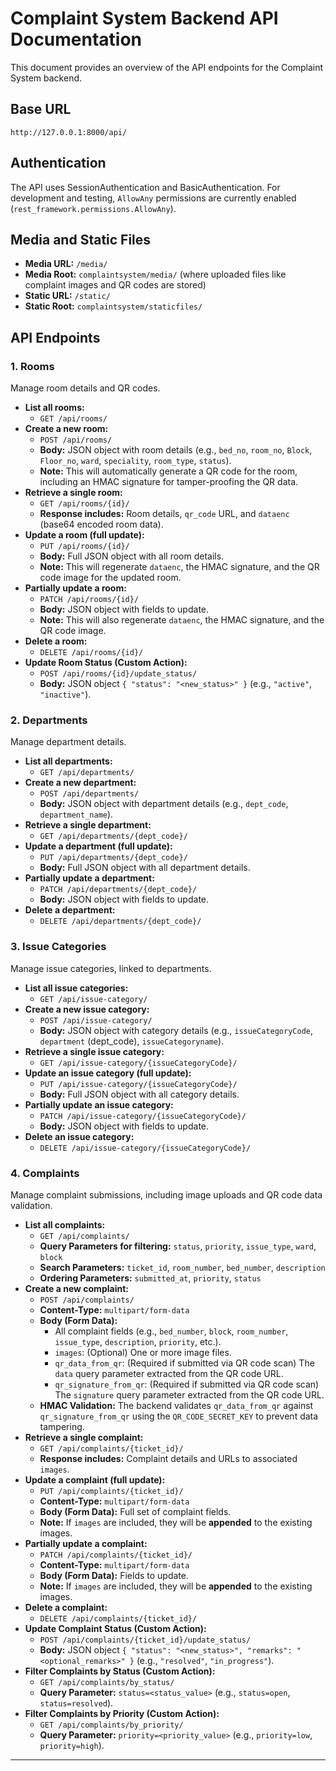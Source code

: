 # Complaint System Backend API Documentation

This document provides an overview of the API endpoints for the Complaint System backend.

## Base URL

`http://127.0.0.1:8000/api/`

## Authentication

The API uses SessionAuthentication and BasicAuthentication. For development and testing, `AllowAny` permissions are currently enabled (`rest_framework.permissions.AllowAny`).

## Media and Static Files

*   **Media URL:** `/media/`
*   **Media Root:** `complaintsystem/media/` (where uploaded files like complaint images and QR codes are stored)
*   **Static URL:** `/static/`
*   **Static Root:** `complaintsystem/staticfiles/`

## API Endpoints

### 1. Rooms

Manage room details and QR codes.

*   **List all rooms:**
    *   `GET /api/rooms/`
*   **Create a new room:**
    *   `POST /api/rooms/`
    *   **Body:** JSON object with room details (e.g., `bed_no`, `room_no`, `Block`, `Floor_no`, `ward`, `speciality`, `room_type`, `status`).
    *   **Note:** This will automatically generate a QR code for the room, including an HMAC signature for tamper-proofing the QR data.
*   **Retrieve a single room:**
    *   `GET /api/rooms/{id}/`
    *   **Response includes:** Room details, `qr_code` URL, and `dataenc` (base64 encoded room data).
*   **Update a room (full update):**
    *   `PUT /api/rooms/{id}/`
    *   **Body:** Full JSON object with all room details.
    *   **Note:** This will regenerate `dataenc`, the HMAC signature, and the QR code image for the updated room.
*   **Partially update a room:**
    *   `PATCH /api/rooms/{id}/`
    *   **Body:** JSON object with fields to update.
    *   **Note:** This will also regenerate `dataenc`, the HMAC signature, and the QR code image.
*   **Delete a room:**
    *   `DELETE /api/rooms/{id}/`
*   **Update Room Status (Custom Action):**
    *   `POST /api/rooms/{id}/update_status/`
    *   **Body:** JSON object `{ "status": "<new_status>" }` (e.g., `"active"`, `"inactive"`).

### 2. Departments

Manage department details.

*   **List all departments:**
    *   `GET /api/departments/`
*   **Create a new department:**
    *   `POST /api/departments/`
    *   **Body:** JSON object with department details (e.g., `dept_code`, `department_name`).
*   **Retrieve a single department:**
    *   `GET /api/departments/{dept_code}/`
*   **Update a department (full update):**
    *   `PUT /api/departments/{dept_code}/`
    *   **Body:** Full JSON object with all department details.
*   **Partially update a department:**
    *   `PATCH /api/departments/{dept_code}/`
    *   **Body:** JSON object with fields to update.
*   **Delete a department:**
    *   `DELETE /api/departments/{dept_code}/`

### 3. Issue Categories

Manage issue categories, linked to departments.

*   **List all issue categories:**
    *   `GET /api/issue-category/`
*   **Create a new issue category:**
    *   `POST /api/issue-category/`
    *   **Body:** JSON object with category details (e.g., `issueCategoryCode`, `department` (dept_code), `issueCategoryname`).
*   **Retrieve a single issue category:**
    *   `GET /api/issue-category/{issueCategoryCode}/`
*   **Update an issue category (full update):**
    *   `PUT /api/issue-category/{issueCategoryCode}/`
    *   **Body:** Full JSON object with all category details.
*   **Partially update an issue category:**
    *   `PATCH /api/issue-category/{issueCategoryCode}/`
    *   **Body:** JSON object with fields to update.
*   **Delete an issue category:**
    *   `DELETE /api/issue-category/{issueCategoryCode}/`

### 4. Complaints

Manage complaint submissions, including image uploads and QR code data validation.

*   **List all complaints:**
    *   `GET /api/complaints/`
    *   **Query Parameters for filtering:** `status`, `priority`, `issue_type`, `ward`, `block`
    *   **Search Parameters:** `ticket_id`, `room_number`, `bed_number`, `description`
    *   **Ordering Parameters:** `submitted_at`, `priority`, `status`
*   **Create a new complaint:**
    *   `POST /api/complaints/`
    *   **Content-Type:** `multipart/form-data`
    *   **Body (Form Data):**
        *   All complaint fields (e.g., `bed_number`, `block`, `room_number`, `issue_type`, `description`, `priority`, etc.).
        *   `images`: (Optional) One or more image files.
        *   `qr_data_from_qr`: (Required if submitted via QR code scan) The `data` query parameter extracted from the QR code URL.
        *   `qr_signature_from_qr`: (Required if submitted via QR code scan) The `signature` query parameter extracted from the QR code URL.
    *   **HMAC Validation:** The backend validates `qr_data_from_qr` against `qr_signature_from_qr` using the `QR_CODE_SECRET_KEY` to prevent data tampering.
*   **Retrieve a single complaint:**
    *   `GET /api/complaints/{ticket_id}/`
    *   **Response includes:** Complaint details and URLs to associated `images`.
*   **Update a complaint (full update):**
    *   `PUT /api/complaints/{ticket_id}/`
    *   **Content-Type:** `multipart/form-data`
    *   **Body (Form Data):** Full set of complaint fields.
    *   **Note:** If `images` are included, they will be **appended** to the existing images.
*   **Partially update a complaint:**
    *   `PATCH /api/complaints/{ticket_id}/`
    *   **Content-Type:** `multipart/form-data`
    *   **Body (Form Data):** Fields to update.
    *   **Note:** If `images` are included, they will be **appended** to the existing images.
*   **Delete a complaint:**
    *   `DELETE /api/complaints/{ticket_id}/`
*   **Update Complaint Status (Custom Action):**
    *   `POST /api/complaints/{ticket_id}/update_status/`
    *   **Body:** JSON object `{ "status": "<new_status>", "remarks": "<optional_remarks>" }` (e.g., `"resolved"`, `"in_progress"`).
*   **Filter Complaints by Status (Custom Action):**
    *   `GET /api/complaints/by_status/`
    *   **Query Parameter:** `status=<status_value>` (e.g., `status=open`, `status=resolved`).
*   **Filter Complaints by Priority (Custom Action):**
    *   `GET /api/complaints/by_priority/`
    *   **Query Parameter:** `priority=<priority_value>` (e.g., `priority=low`, `priority=high`).

--- 